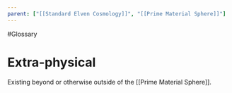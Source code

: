 ```yaml
---
parent: ["[[Standard Elven Cosmology]]", "[[Prime Material Sphere]]"]
---
```

#Glossary 
# Extra-physical

Existing beyond or otherwise outside of the [[Prime Material Sphere]].